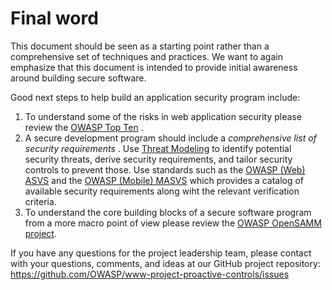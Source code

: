 # Final word

This document should be seen as a starting point rather than a comprehensive set of techniques and practices. We want to again emphasize that this document is intended to provide initial awareness around building secure software.

Good next steps to help build an application security program include:

1. To understand some of the risks in web application security please review the [OWASP Top Ten](https://www.owasp.org/index.php/Category:OWASP_Top_Ten_Project) .
2. A secure development program should include a *comprehensive list of security requirements* . 
 Use [Threat Modeling](https://cheatsheetseries.owasp.org/cheatsheets/Threat_Modeling_Cheat_Sheet.html) to identify potential security threats, derive security requirements, and tailor security controls to prevent those. Use standards such as the [OWASP (Web) ASVS](https://www.owasp.org/index.php/Category:OWASP_Application_Security_Verification_Standard_Project) and the [OWASP (Mobile) MASVS](https://github.com/OWASP/owasp-masvs) which provides a catalog of available security requirements along wiht the  relevant verification criteria.
3. To understand the core building blocks of a secure software program from a more macro point of view please review the [OWASP OpenSAMM project](https://www.owasp.org/index.php/OWASP_SAMM_Project).


If you have any questions for the project leadership team, please contact with your questions, comments, and ideas at our GitHub project repository: https://github.com/OWASP/www-project-proactive-controls/issues
